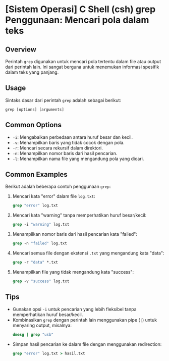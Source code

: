 # [Sistem Operasi] C Shell (csh) grep Penggunaan: Mencari pola dalam teks

## Overview
Perintah `grep` digunakan untuk mencari pola tertentu dalam file atau output dari perintah lain. Ini sangat berguna untuk menemukan informasi spesifik dalam teks yang panjang.

## Usage
Sintaks dasar dari perintah `grep` adalah sebagai berikut:
```
grep [options] [arguments]
```

## Common Options
- `-i`: Mengabaikan perbedaan antara huruf besar dan kecil.
- `-v`: Menampilkan baris yang tidak cocok dengan pola.
- `-r`: Mencari secara rekursif dalam direktori.
- `-n`: Menampilkan nomor baris dari hasil pencarian.
- `-l`: Menampilkan nama file yang mengandung pola yang dicari.

## Common Examples
Berikut adalah beberapa contoh penggunaan `grep`:

1. Mencari kata "error" dalam file `log.txt`:
   ```csh
   grep "error" log.txt
   ```

2. Mencari kata "warning" tanpa memperhatikan huruf besar/kecil:
   ```csh
   grep -i "warning" log.txt
   ```

3. Menampilkan nomor baris dari hasil pencarian kata "failed":
   ```csh
   grep -n "failed" log.txt
   ```

4. Mencari semua file dengan ekstensi `.txt` yang mengandung kata "data":
   ```csh
   grep -r "data" *.txt
   ```

5. Menampilkan file yang tidak mengandung kata "success":
   ```csh
   grep -v "success" log.txt
   ```

## Tips
- Gunakan opsi `-i` untuk pencarian yang lebih fleksibel tanpa memperhatikan huruf besar/kecil.
- Kombinasikan `grep` dengan perintah lain menggunakan pipe (`|`) untuk menyaring output, misalnya:
  ```csh
  dmesg | grep "usb"
  ```
- Simpan hasil pencarian ke dalam file dengan menggunakan redirection:
  ```csh
  grep "error" log.txt > hasil.txt
  ```